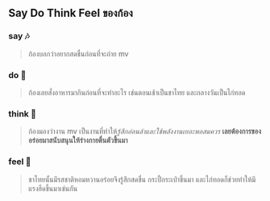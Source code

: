 ## Say Do Think Feel ของก้อง
### say :notes:
> ก้องบอกว่าอยากสดชื่นก่อนที่จะถ่าย mv 
### do :rooster:
> ก้องเลยสั่งอาหารมากินก่อนที่จะทำอะไร เช่นตอนเช้าเป็นชาไทย และกลางวันเป็นไก่ทอด
### think :tulip:
> ก้องมองว่างาน mv เป็นงานที่ทำให้*รู้สึกอ่อนล้าและใช้พลังงานเยอะพอสมควร* **เลยต้องการของอร่อยมาสนับสนุนให้ร่างกายตื่นตัวขึ้นมา**
### feel :crystal_ball:
> ชาไทยนั้นมีรสชาติหอมหวานอร่อยจึงรู้สึกสดชื่น กระปี้กระเป่าขึ้นมา และไก่ทอดก็ช่วยทำให้มีแรงฮึดขึ้นมาเช่นกัน 
